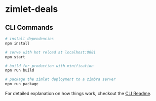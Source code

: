 # zimlet-deals

## CLI Commands

``` bash
# install dependencies
npm install

# serve with hot reload at localhost:8081
npm start

# build for production with minification
npm run build

# package the zimlet deployment to a zimbra server
npm run package
```

For detailed explanation on how things work, checkout the [CLI Readme](https://github.com/zimbra/zimlet-cli/blob/master/README.md).